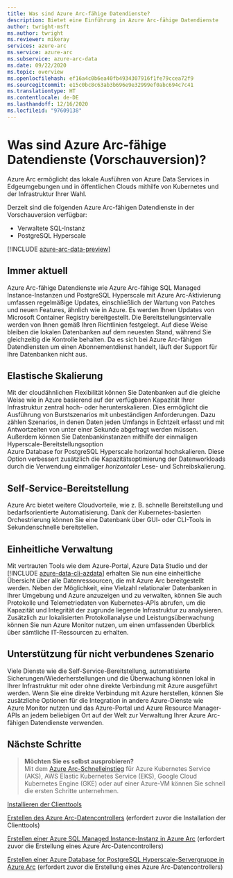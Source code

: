 ```yaml
---
title: Was sind Azure Arc-fähige Datendienste?
description: Bietet eine Einführung in Azure Arc-fähige Datendienste
author: twright-msft
ms.author: twright
ms.reviewer: mikeray
services: azure-arc
ms.service: azure-arc
ms.subservice: azure-arc-data
ms.date: 09/22/2020
ms.topic: overview
ms.openlocfilehash: ef16a4c0b6ea40fb4934307916f1fe79ccea72f9
ms.sourcegitcommit: e15c0bc8c63ab3b696e9e32999ef0abc694c7c41
ms.translationtype: HT
ms.contentlocale: de-DE
ms.lasthandoff: 12/16/2020
ms.locfileid: "97609138"
---
```

# <a name="what-are-azure-arc-enabled-data-services-preview"></a>Was sind Azure Arc-fähige Datendienste (Vorschauversion)?

Azure Arc ermöglicht das lokale Ausführen von Azure Data Services in Edgeumgebungen und in öffentlichen Clouds mithilfe von Kubernetes und der Infrastruktur Ihrer Wahl.

Derzeit sind die folgenden Azure Arc-fähigen Datendienste in der Vorschauversion verfügbar:

- Verwaltete SQL-Instanz
- PostgreSQL Hyperscale

[!INCLUDE [azure-arc-data-preview](../../../includes/azure-arc-data-preview.md)]

## <a name="always-current"></a>Immer aktuell

Azure Arc-fähige Datendienste wie Azure Arc-fähige SQL Managed Instance-Instanzen und PostgreSQL Hyperscale mit Azure Arc-Aktivierung umfassen regelmäßige Updates, einschließlich der Wartung von Patches und neuen Features, ähnlich wie in Azure. Es werden Ihnen Updates von Microsoft Container Registry bereitgestellt. Die Bereitstellungsintervalle werden von Ihnen gemäß Ihren Richtlinien festgelegt. Auf diese Weise bleiben die lokalen Datenbanken auf dem neuesten Stand, während Sie gleichzeitig die Kontrolle behalten. Da es sich bei Azure Arc-fähigen Datendiensten um einen Abonnementdienst handelt, läuft der Support für Ihre Datenbanken nicht aus.

## <a name="elastic-scale"></a>Elastische Skalierung

Mit der cloudähnlichen Flexibilität können Sie Datenbanken auf die gleiche Weise wie in Azure basierend auf der verfügbaren Kapazität Ihrer Infrastruktur zentral hoch- oder herunterskalieren. Dies ermöglicht die Ausführung von Burstszenarios mit unbeständigen Anforderungen. Dazu zählen Szenarios, in denen Daten jeden Umfangs in Echtzeit erfasst und mit Antwortzeiten von unter einer Sekunde abgefragt werden müssen. Außerdem können Sie Datenbankinstanzen mithilfe der einmaligen Hyperscale-Bereitstellungsoption Azure Database for PostgreSQL Hyperscale horizontal hochskalieren. Diese Option verbessert zusätzlich die Kapazitätsoptimierung der Datenworkloads durch die Verwendung einmaliger *horizontaler* Lese- und Schreibskalierung.

## <a name="self-service-provisioning"></a>Self-Service-Bereitstellung

Azure Arc bietet weitere Cloudvorteile, wie z. B. schnelle Bereitstellung und bedarfsorientierte Automatisierung. Dank der Kubernetes-basierten Orchestrierung können Sie eine Datenbank über GUI- oder CLI-Tools in Sekundenschnelle bereitstellen.

## <a name="unified-management"></a>Einheitliche Verwaltung

Mit vertrauten Tools wie dem Azure-Portal, Azure Data Studio und der [!INCLUDE [azure-data-cli-azdata](../../../includes/azure-data-cli-azdata.md)] erhalten Sie nun eine einheitliche Übersicht über alle Datenressourcen, die mit Azure Arc bereitgestellt werden. Neben der Möglichkeit, eine Vielzahl relationaler Datenbanken in Ihrer Umgebung und Azure anzuzeigen und zu verwalten, können Sie auch Protokolle und Telemetriedaten von Kubernetes-APIs abrufen, um die Kapazität und Integrität der zugrunde liegende Infrastruktur zu analysieren. Zusätzlich zur lokalisierten Protokollanalyse und Leistungsüberwachung können Sie nun Azure Monitor nutzen, um einen umfassenden Überblick über sämtliche IT-Ressourcen zu erhalten.

## <a name="disconnected-scenario-support"></a>Unterstützung für nicht verbundenes Szenario

Viele Dienste wie die Self-Service-Bereitstellung, automatisierte Sicherungen/Wiederherstellungen und die Überwachung können lokal in Ihrer Infrastruktur mit oder ohne direkte Verbindung mit Azure ausgeführt werden. Wenn Sie eine direkte Verbindung mit Azure herstellen, können Sie zusätzliche Optionen für die Integration in andere Azure-Dienste wie Azure Monitor nutzen und das Azure-Portal und Azure Resource Manager-APIs an jedem beliebigen Ort auf der Welt zur Verwaltung Ihrer Azure Arc-fähigen Datendienste verwenden.

## <a name="next-steps"></a>Nächste Schritte

> **Möchten Sie es selbst ausprobieren?**  
> Mit dem [Azure Arc-Schnelleinstieg](https://azurearcjumpstart.io/azure_arc_jumpstart/azure_arc_data/) für Azure Kubernetes Service (AKS), AWS Elastic Kubernetes Service (EKS), Google Cloud Kubernetes Engine (GKE) oder auf einer Azure-VM können Sie schnell die ersten Schritte unternehmen.

[Installieren der Clienttools](install-client-tools.md)

[Erstellen des Azure Arc-Datencontrollers](create-data-controller.md) (erfordert zuvor die Installation der Clienttools)

[Erstellen einer Azure SQL Managed Instance-Instanz in Azure Arc](create-sql-managed-instance.md) (erfordert zuvor die Erstellung eines Azure Arc-Datencontrollers)

[Erstellen einer Azure Database for PostgreSQL Hyperscale-Servergruppe in Azure Arc](create-postgresql-hyperscale-server-group.md) (erfordert zuvor die Erstellung eines Azure Arc-Datencontrollers)

